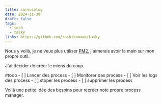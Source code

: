 ```yaml
---
title: corvusblog
date: 2024-11-30
draft: false
tags:
  - tech
  - tasky
links: https://github.com/tashikomaaa/tasky
---
```

Nous y voilà, je ne veux plus utiliser [PM2](https://pm2.keymetrics.io/), j'aimerais avoir la main sur mon propre outil.

J'ai décider de créer le miens du coup.

#todo
	  - [ ] Lancer des process
	  - [ ]  Monitorer des process
	  - [ ] Voir les logs des process
	  - [ ] stoper les process
	  - [ ] supprimer les process

Voilà une petite idée des besoins pour recréer note propre process manager.
